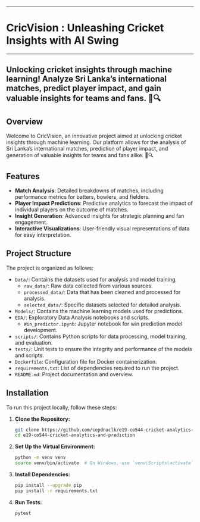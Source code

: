 ___
# CricVision : Unleashing Cricket Insights with AI Swing
___

## Unlocking cricket insights through machine learning! Analyze Sri Lanka’s international matches, predict player impact, and gain valuable insights for teams and fans. 🏏🔍

## Overview

Welcome to CricVision, an innovative project aimed at unlocking cricket insights through machine learning. Our platform allows for the analysis of Sri Lanka’s international matches, prediction of player impact, and generation of valuable insights for teams and fans alike. 🏏🔍

## Features

- **Match Analysis**: Detailed breakdowns of matches, including performance metrics for batters, bowlers, and fielders.
- **Player Impact Predictions**: Predictive analytics to forecast the impact of individual players on the outcome of matches.
- **Insight Generation**: Advanced insights for strategic planning and fan engagement.
- **Interactive Visualizations**: User-friendly visual representations of data for easy interpretation.

## Project Structure

The project is organized as follows:

- `Data/`: Contains the datasets used for analysis and model training.
  - `raw_data/`: Raw data collected from various sources.
  - `processed_data/`: Data that has been cleaned and processed for analysis.
  - `selected_data/`: Specific datasets selected for detailed analysis.
- `Models/`: Contains the machine learning models used for predictions.
- `EDA/`: Exploratory Data Analysis notebooks and scripts.
  - `Win_predictor.ipynb`: Jupyter notebook for win prediction model development.
- `scripts/`: Contains Python scripts for data processing, model training, and evaluation.
- `tests/`: Unit tests to ensure the integrity and performance of the models and scripts.
- `Dockerfile`: Configuration file for Docker containerization.
- `requirements.txt`: List of dependencies required to run the project.
- `README.md`: Project documentation and overview.

## Installation

To run this project locally, follow these steps:

1. **Clone the Repository:**
   ```sh
   git clone https://github.com/cepdnaclk/e19-co544-cricket-analytics-and-prediction.git
   cd e19-co544-cricket-analytics-and-prediction

2. **Set Up the Virtual Environment:**
   ```sh
   python -m venv venv
   source venv/bin/activate  # On Windows, use `venv\Scripts\activate`

3. **Install Dependencies:**
   ```sh
   pip install --upgrade pip
   pip install -r requirements.txt

4. **Run Tests:**
   ```sh
   pytest

